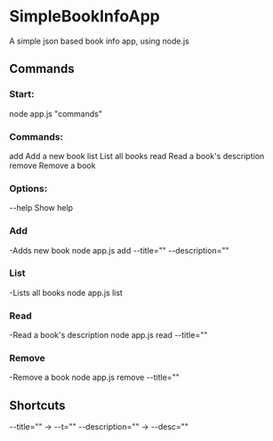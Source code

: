 # SimpleBookInfoApp
A simple json based book info app, using node.js


## Commands
### Start:
node app.js "commands"

### Commands:
  add     Add a new book
  list    List all books
  read    Read a book's description
  remove  Remove a book

### Options:
  --help  Show help

### Add
-Adds new book
node app.js add --title="" --description=""

### List
-Lists all books
node app.js list

### Read
-Read a book's description
node app.js read --title=""

### Remove
-Remove a book
node app.js remove --title=""

## Shortcuts
--title="" -> --t=""
--description="" -> --desc=""
